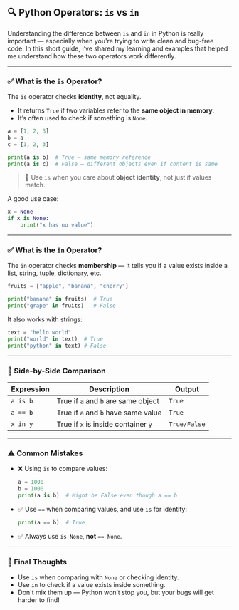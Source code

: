 ## 🔍 Python Operators: `is` vs `in`

Understanding the difference between `is` and `in` in Python is really important — especially when you're trying to write clean and bug-free code. In this short guide, I’ve shared my learning and examples that helped me understand how these two operators work differently.

---

### ✅ What is the `is` Operator?

The `is` operator checks **identity**, not equality.

* It returns `True` if two variables refer to the **same object in memory**.
* It’s often used to check if something is `None`.

```python
a = [1, 2, 3]
b = a
c = [1, 2, 3]

print(a is b)  # True – same memory reference
print(a is c)  # False – different objects even if content is same
```

> 🔸 Use `is` when you care about **object identity**, not just if values match.

A good use case:

```python
x = None
if x is None:
    print("x has no value")
```

---

### ✅ What is the `in` Operator?

The `in` operator checks **membership** — it tells you if a value exists inside a list, string, tuple, dictionary, etc.

```python
fruits = ["apple", "banana", "cherry"]

print("banana" in fruits)  # True
print("grape" in fruits)   # False
```

It also works with strings:

```python
text = "hello world"
print("world" in text)  # True
print("python" in text) # False
```

---

### 🔁 Side-by-Side Comparison

| Expression | Description                         | Output       |
| ---------- | ----------------------------------- | ------------ |
| `a is b`   | True if `a` and `b` are same object | `True`       |
| `a == b`   | True if `a` and `b` have same value | `True`       |
| `x in y`   | True if `x` is inside container `y` | `True/False` |

---

### ⚠️ Common Mistakes

* ❌ Using `is` to compare values:

  ```python
  a = 1000
  b = 1000
  print(a is b)  # Might be False even though a == b
  ```
* ✅ Use `==` when comparing values, and use `is` for identity:

  ```python
  print(a == b)  # True
  ```
* ✅ Always use `is None`, **not** `== None`.

---

### 🧠 Final Thoughts

* Use `is` when comparing with `None` or checking identity.
* Use `in` to check if a value exists inside something.
* Don't mix them up — Python won’t stop you, but your bugs will get harder to find!
